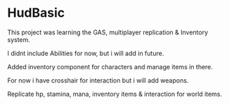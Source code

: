 # HudBasic

This project was learning the GAS, multiplayer replication & Inventory system.

I didnt include Abilities for now, but i will add in future.

Added inventory component for characters and manage items in there.

For now i have crosshair for interaction but i will add weapons.

Replicate hp, stamina, mana, inventory items & interaction for world items. 
